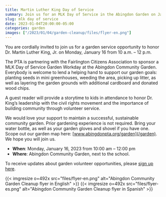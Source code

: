 ```yaml
--- 
title: Martin Luther King Day of Service
summary: Join us for an MLK Day of Service in the Abingdon Garden on January 16.
slug: mlk day of service
date: 2023-01-04T20:00:00-05:00
categories: garden
images: ["/2023/01/04/garden-cleanup/files/flyer-en.png"]
---
```


You are cordially invited to join us for a garden service opportunity to honor Dr. Martin Luther King, Jr. on Monday, January 16 from 10 a.m. – 12 p.m.

The PTA is partnering with the Fairlington Citizens Association to sponsor a MLK Day of Service Garden Workday at the Abingdon Community Garden. Everybody is welcome to lend a helping hand to support our garden goals: planting seeds in mini greenhouses, weeding the area, picking up litter, as well as layering the garden grounds with additional cardboard and donated wood chips.

A guest reader will provide a storytime to kids in attendance to honor Dr. King’s leadership with the civil rights movement and the importance of building community through volunteer service.

We would love your support to maintain a successful, sustainable community garden. Prior gardening experience is not required. Bring your water bottle, as well as your garden gloves and shovel if you have one. Scope out our garden map here: [www.abingdonpta.org/garden](/garden). We hope you will join us.

- **When**: Monday, January 16, 2023 from 10:00 am – 12:00 pm
- **Where**: Abingdon Community Garden, next to the school.

To receive updates about garden volunteer opportunities, please [sign up here](https://us10.list-manage.com/subscribe?u=f9c2cb9188c78232702100f91&id=50d30d2a32).

{{< imgresize o=492x src="files/flyer-en.png" alt="Abingdon Community Garden Cleanup flyer in English" >}}
{{< imgresize o=492x src="files/flyer-es.png" alt="Abingdon Community Garden Cleanup flyer in Spanish" >}}